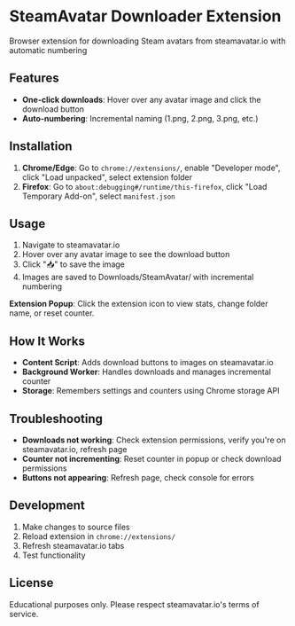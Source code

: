 # SteamAvatar Downloader Extension

Browser extension for downloading Steam avatars from steamavatar.io with automatic numbering

## Features

-   **One-click downloads**: Hover over any avatar image and click the download button
-   **Auto-numbering**: Incremental naming (1.png, 2.png, 3.png, etc.)

## Installation

1. **Chrome/Edge**: Go to `chrome://extensions/`, enable "Developer mode", click "Load unpacked", select extension folder
2. **Firefox**: Go to `about:debugging#/runtime/this-firefox`, click "Load Temporary Add-on", select `manifest.json`

## Usage

1. Navigate to steamavatar.io
2. Hover over any avatar image to see the download button
3. Click "📥" to save the image
4. Images are saved to Downloads/SteamAvatar/ with incremental numbering

**Extension Popup**: Click the extension icon to view stats, change folder name, or reset counter.

## How It Works

-   **Content Script**: Adds download buttons to images on steamavatar.io
-   **Background Worker**: Handles downloads and manages incremental counter
-   **Storage**: Remembers settings and counters using Chrome storage API

## Troubleshooting

-   **Downloads not working**: Check extension permissions, verify you're on steamavatar.io, refresh page
-   **Counter not incrementing**: Reset counter in popup or check download permissions
-   **Buttons not appearing**: Refresh page, check console for errors

## Development

1. Make changes to source files
2. Reload extension in `chrome://extensions/`
3. Refresh steamavatar.io tabs
4. Test functionality

## License

Educational purposes only. Please respect steamavatar.io's terms of service.
